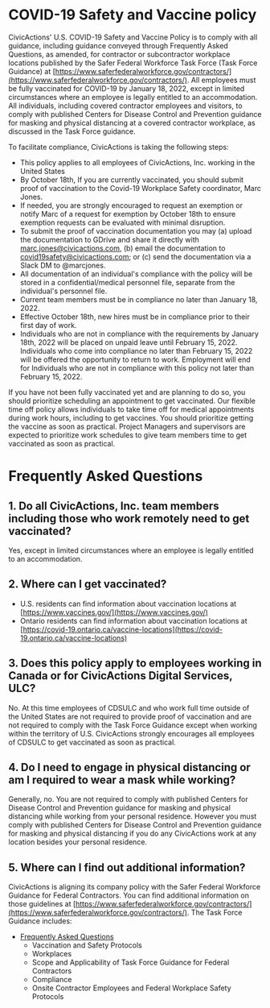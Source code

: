 # COVID-19 Safety and Vaccine policy

CivicActions' U.S. COVID-19 Safety and Vaccine Policy is to comply with all guidance, including guidance conveyed through Frequently Asked Questions, as amended, for contractor or subcontractor workplace locations published by the Safer Federal Workforce Task Force (Task Force Guidance) at [https://www.saferfederalworkforce.gov/contractors/](https://www.saferfederalworkforce.gov/contractors/). All employees must be fully vaccinated for COVID-19 by January 18, 2022, except in limited circumstances where an employee is legally entitled to an accommodation. All individuals, including covered contractor employees and visitors, to comply with published Centers for Disease Control and Prevention guidance for masking and physical distancing at a covered contractor workplace, as discussed in the Task Force guidance.

To facilitate compliance, CivicActions is taking the following steps:

- This policy applies to all employees of CivicActions, Inc. working in the United States
- By October 18th, If you are currently vaccinated, you should submit proof of vaccination to the Covid-19 Workplace Safety coordinator, Marc Jones.
- If needed, you are strongly encouraged to request an exemption or notify Marc of a request for exemption by October 18th to ensure exemption requests can be evaluated with minimal disruption.
- To submit the proof of vaccination documentation you may (a) upload the documentation to GDrive and share it directly with marc.jones@civicactions.com, (b) email the documentation to covid19safety@civicactions.com; or (c) send the documentation via a Slack DM to @marcjones.
- All documentation of an individual's compliance with the policy will be stored in a confidential/medical personnel file, separate from the individual's personnel file.
- Current team members must be in compliance no later than January 18, 2022.
- Effective October 18th, new hires must be in compliance prior to their first day of work.
- Individuals who are not in compliance with the requirements by January 18th, 2022 will be placed on unpaid leave until February 15, 2022. Individuals who come into compliance no later than February 15, 2022 will be offered the opportunity to return to work. Employment will end for Individuals who are not in compliance with this policy not later than February 15, 2022.

If you have not been fully vaccinated yet and are planning to do so, you should prioritize scheduling an appointment to get vaccinated. Our flexible time off policy allows individuals to take time off for medical appointments during work hours, including to get vaccines. You should prioritize getting the vaccine as soon as practical. Project Managers and supervisors are expected to prioritize work schedules to give team members time to get vaccinated as soon as practical.

# Frequently Asked Questions

## 1. Do all CivicActions, Inc. team members including those who work remotely need to get vaccinated?

Yes, except in limited circumstances where an employee is legally entitled to an accommodation.

## 2. Where can I get vaccinated?

- U.S. residents can find information about vaccination locations at [https://www.vaccines.gov/](https://www.vaccines.gov/)
- Ontario residents can find information about vaccination locations at [https://covid-19.ontario.ca/vaccine-locations](https://covid-19.ontario.ca/vaccine-locations)

## 3. Does this policy apply to employees working in Canada or for CivicActions Digital Services, ULC?

No. At this time employees of CDSULC and who work full time outside of the United States are not required to provide proof of vaccination and are not required to comply with the Task Force Guidance except when working within the territory of U.S. CivicActions strongly encourages all employees of CDSULC to get vaccinated as soon as practical.

## 4. Do I need to engage in physical distancing or am I required to wear a mask while working?

Generally, no. You are not required to comply with published Centers for Disease Control and Prevention guidance for masking and physical distancing while working from your personal residence. However you must comply with published Centers for Disease Control and Prevention guidance for masking and physical distancing if you do any CivicActions work at any location besides your personal residence.

## 5. Where can I find out additional information?

CivicActions is aligning its company policy with the Safer Federal Workforce Guidance for Federal Contractors. You can find additional information on those guidelines at [https://www.saferfederalworkforce.gov/contractors/](https://www.saferfederalworkforce.gov/contractors/).
The Task Force Guidance includes:

- [Frequently Asked Questions](https://www.saferfederalworkforce.gov/faq/contractors/)
  - Vaccination and Safety Protocols
  - Workplaces
  - Scope and Applicability of Task Force Guidance for Federal Contractors
  - Compliance
  - Onsite Contractor Employees and Federal Workplace Safety Protocols
